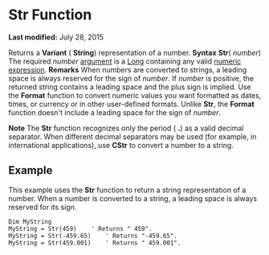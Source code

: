 
# Str Function

 **Last modified:** July 28, 2015


Returns a  **Variant** ( **String**) representation of a number.
 **Syntax**
 **Str**( _number_)
The required  _number_ [argument](b8bdf64f-5920-1ae9-16d0-b26d09524a30.md) is a [Long](b8bdf64f-5920-1ae9-16d0-b26d09524a30.md) containing any valid [numeric expression](b8bdf64f-5920-1ae9-16d0-b26d09524a30.md).
 **Remarks**
When numbers are converted to strings, a leading space is always reserved for the sign of  _number_. If  _number_ is positive, the returned string contains a leading space and the plus sign is implied.
Use the  **Format** function to convert numeric values you want formatted as dates, times, or currency or in other user-defined formats. Unlike **Str**, the  **Format** function doesn't include a leading space for the sign of _number_.

 **Note**  The  **Str** function recognizes only the period ( **.**) as a valid decimal separator. When different decimal separators may be used (for example, in international applications), use  **CStr** to convert a number to a string.


## Example

This example uses the  **Str** function to return a string representation of a number. When a number is converted to a string, a leading space is always reserved for its sign.


```
Dim MyString
MyString = Str(459)    ' Returns " 459".
MyString = Str(-459.65)    ' Returns "-459.65".
MyString = Str(459.001)    ' Returns " 459.001".


```

